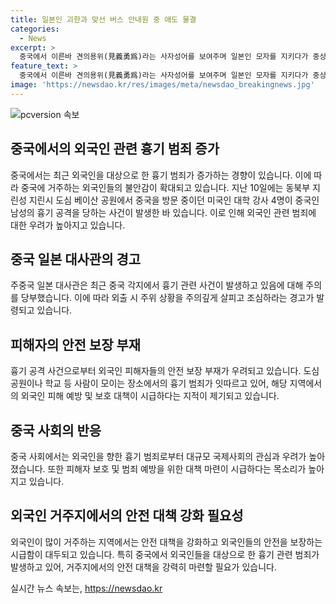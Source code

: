 ```yaml
---
title: 일본인 괴한과 맞선 버스 안내원 중 애도 물결
categories:
  - News
excerpt: >
  중국에서 이른바 견의용위(見義勇爲)라는 사자성어를 보여주며 일본인 모자를 지키다가 중상을 입은 중국 여성 스쿨버스 안내원 후유핑의 사망 소식이 전해졌다. 일본인 모자를 덮친 중국인 남성은 후씨의 용기로 제압됐으나 후유핑은 중상을 입고 곧바로 병원으로 옮겨졌고 결국 세상을 떴다. 중국 누리꾼들은 후유핑의 용감한 행동을 치하하며 애통함을 표현하고 있다. 중국에서 최근 외국인을 향한 흉기 범죄가 증가하며 외국인들의 불안감이 높아지는 가운데, 관심이 집중되고 있다.
feature_text: >
  중국에서 이른바 견의용위(見義勇爲)라는 사자성어를 보여주며 일본인 모자를 지키다가 중상을 입은 중국 여성 스쿨버스 안내원 후유핑의 사망 소식이 전해졌다. 일본인 모자를 덮친 중국인 남성은 후씨의 용기로 제압됐으나 후유핑은 중상을 입고 곧바로 병원으로 옮겨졌고 결국 세상을 떴다. 중국 누리꾼들은 후유핑의 용감한 행동을 치하하며 애통함을 표현하고 있다. 중국에서 최근 외국인을 향한 흉기 범죄가 증가하며 외국인들의 불안감이 높아지는 가운데, 관심이 집중되고 있다.
image: 'https://newsdao.kr/res/images/meta/newsdao_breakingnews.jpg'
---
```


<p><img src="https://newsdao.kr/res/images/meta/newsdao_breakingnews.jpg" alt="pcversion 속보" /></p>

<h2 data-ke-size="size26">중국에서의 외국인 관련 흉기 범죄 증가</h2>

<p data-ke-size="size16">중국에서는 최근 외국인을 대상으로 한 흉기 범죄가 증가하는 경향이 있습니다. 이에 따라 중국에 거주하는 외국인들의 불안감이 확대되고 있습니다. 지난 10일에는 동북부 지린성 지린시 도심 베이산 공원에서 중국을 방문 중이던 미국인 대학 강사 4명이 중국인 남성의 흉기 공격을 당하는 사건이 발생한 바 있습니다. 이로 인해 외국인 관련 범죄에 대한 우려가 높아지고 있습니다.</p>

<h2 data-ke-size="size26">중국 일본 대사관의 경고</h2>

<p data-ke-size="size16">주중국 일본 대사관은 최근 중국 각지에서 흉기 관련 사건이 발생하고 있음에 대해 주의를 당부했습니다. 이에 따라 외출 시 주위 상황을 주의깊게 살피고 조심하라는 경고가 발령되고 있습니다.</p>

<h2 data-ke-size="size26">피해자의 안전 보장 부재</h2>

<p data-ke-size="size16">흉기 공격 사건으로부터 외국인 피해자들의 안전 보장 부재가 우려되고 있습니다. 도심 공원이나 학교 등 사람이 모이는 장소에서의 흉기 범죄가 잇따르고 있어, 해당 지역에서의 외국인 피해 예방 및 보호 대책이 시급하다는 지적이 제기되고 있습니다.</p>

<h2 data-ke-size="size26">중국 사회의 반응</h2>

<p data-ke-size="size16">중국 사회에서는 외국인을 향한 흉기 범죄로부터 대규모 국제사회의 관심과 우려가 높아졌습니다. 또한 피해자 보호 및 범죄 예방을 위한 대책 마련이 시급하다는 목소리가 높아지고 있습니다.</p>

<h2 data-ke-size="size26">외국인 거주지에서의 안전 대책 강화 필요성</h2>

<p data-ke-size="size16">외국인이 많이 거주하는 지역에서는 안전 대책을 강화하고 외국인들의 안전을 보장하는 시급함이 대두되고 있습니다. 특히 중국에서 외국인들을 대상으로 한 흉기 관련 범죄가 발생하고 있어, 거주지에서의 안전 대책을 강력히 마련할 필요가 있습니다.</p>
실시간 뉴스 속보는, <a href="https://newsdao.kr" rel="dofollow">https://newsdao.kr</a>


